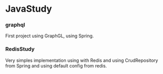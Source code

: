 # JavaStudy

### graphql

First project using GraphGL, using Spring.


### RedisStudy

Very simples implementation using with Redis and using CrudRepository from Spring and using default config from redis.
